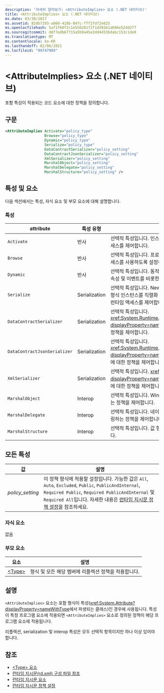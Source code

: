 ```yaml
---
description: '자세히 알아보기: <AttributeImplies> 요소 (.NET 네이티브)'
title: <AttributeImplies> 요소 (.NET 네이티브)
ms.date: 03/30/2017
ms.assetid: 82db7193-a860-418b-84fc-fff2fdf2e025
ms.openlocfilehash: 5af1f60f2c1e556281f2f1d392b1a046e52dd277
ms.sourcegitcommit: ddf7edb67715a5b9a45e3dd44536dabc153c1de0
ms.translationtype: MT
ms.contentlocale: ko-KR
ms.lasthandoff: 02/06/2021
ms.locfileid: "99747909"
---
```

# <a name="attributeimplies-element-net-native"></a>\<AttributeImplies> 요소 (.NET 네이티브)

포함 특성이 적용되는 코드 요소에 대한 정책을 정의합니다.  
  
## <a name="syntax"></a>구문  
  
```xml  
<AttributeImplies Activate="policy_type"  
                  Browse="policy_type"  
                  Dynamic="policy_type"  
                  Serialize="policy_type"
                  DataContractSerializer="policy_setting"  
                  DataContractJsonSerializer="policy_setting"  
                  XmlSerializer="policy_setting"  
                  MarshalObject="policy_setting"  
                  MarshalDelegate="policy_setting"  
                  MarshalStructure="policy_setting" />  
```  
  
## <a name="attributes-and-elements"></a>특성 및 요소  

 다음 섹션에서는 특성, 자식 요소 및 부모 요소에 대해 설명합니다.  
  
### <a name="attributes"></a>특성  
  
|attribute|특성 유형|설명|  
|---------------|--------------------|-----------------|  
|`Activate`|반사|선택적 특성입니다. 인스턴스를 활성화할 수 있도록 생성자에 대한 런타임 액세스를 제어합니다.|  
|`Browse`|반사|선택적 특성입니다. 프로그램 요소에 대한 정보 쿼리를 제어하지만 런타임 액세스를 사용하도록 설정하지는 않습니다.|  
|`Dynamic`|반사|선택적 특성입니다. 동적 프로그래밍을 수행할 수 있도록 생성자, 메서드, 필드, 속성 및 이벤트를 비롯한 모든 형식 멤버에 대한 런타임 액세스를 제어합니다.|  
|`Serialize`|Serialization|선택적 특성입니다. Newtonsoft JSON 직렬 변환기 등의 라이브러리를 통해 형식 인스턴스를 직렬화 및 역직렬화할 수 있도록 생성자, 필드 및 속성에 대한 런타임 액세스를 제어합니다.|  
|`DataContractSerializer`|Serialization|선택적 특성입니다. <xref:System.Runtime.Serialization.DataContractSerializer?displayProperty=nameWithType> 클래스를 사용하는 serialization에 대한 정책을 제어합니다.|  
|`DataContractJsonSerializer`|Serialization|선택적 특성입니다. <xref:System.Runtime.Serialization.Json.DataContractJsonSerializer?displayProperty=nameWithType> 클래스를 사용하는 JSON serialization에 대한 정책을 제어합니다.|  
|`XmlSerializer`|Serialization|선택적 특성입니다. <xref:System.Xml.Serialization.XmlSerializer?displayProperty=nameWithType> 클래스를 사용하는 XML serialization에 대한 정책을 제어합니다.|  
|`MarshalObject`|Interop|선택적 특성입니다. Windows 런타임 및 COM에 대한 참조 형식을 마샬링하는 정책을 제어합니다.|  
|`MarshalDelegate`|Interop|선택적 특성입니다. 네이티브 코드에 대한 함수 포인터로 대리자 형식을 마샬링하는 정책을 제어합니다.|  
|`MarshalStructure`|Interop|선택적 특성입니다. 값 형식을 네이티브 코드로 마샬링하는 정책을 제어합니다.|  
  
## <a name="all-attributes"></a>모든 특성  
  
|값|설명|  
|-----------|-----------------|  
|*policy_setting*|이 정책 형식에 적용할 설정입니다. 가능한 값은 `All`, `Auto`, `Excluded`, `Public`, `PublicAndInternal`, `Required Public`, `Required PublicAndInternal` 및 `Required All`입니다. 자세한 내용은 [런타임 지시문 정책 설정](runtime-directive-policy-settings.md)을 참조하세요.|  
  
### <a name="child-elements"></a>자식 요소  

 없음  
  
### <a name="parent-elements"></a>부모 요소  
  
|요소|설명|  
|-------------|-----------------|  
|[\<Type>](type-element-net-native.md)|형식 및 모든 해당 멤버에 리플렉션 정책을 적용합니다.|  
  
## <a name="remarks"></a>설명  

 `<AttributeImplies>` 요소는 포함 형식이 특성(<xref:System.Attribute?displayProperty=nameWithType>에서 파생되는 클래스)인 경우에 사용됩니다. 특성이 특정 프로그램 요소에 적용되면 `<AttributeImplies>` 요소로 정의된 정책이 해당 프로그램 요소에 적용됩니다.  
  
 리플렉션, serialization 및 interop 특성은 모두 선택적 항목이지만 하나 이상 있어야 합니다.  
  
## <a name="see-also"></a>참조

- [\<Type> 요소](type-element-net-native.md)
- [런타임 지시문(rd.xml) 구성 파일 참조](runtime-directives-rd-xml-configuration-file-reference.md)
- [런타임 지시문 요소](runtime-directive-elements.md)
- [런타임 지시문 정책 설정](runtime-directive-policy-settings.md)

